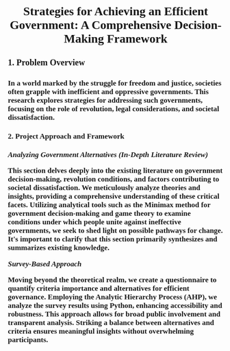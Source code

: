 <span style="font-family:Times New Roman; font-size:14pt;">
<h2 align="center"><b>Strategies for Achieving an Efficient Government: A Comprehensive Decision-Making Framework</b></h2>
</span>

<span style="font-family:Times New Roman; font-size:15pt;">
<h4><b>1. Problem Overview<b></h4>
<span>
<span style="font-family: Times New Roman; font-size: 13pt;">

In a world marked by the struggle for freedom and justice, societies often grapple with inefficient and oppressive governments. This research explores strategies for addressing such governments, focusing on the role of revolution, legal considerations, and societal dissatisfaction.

<span>

<h4><b>2. Project Approach and Framework<b></h4>
<span>
<span style="font-family: Times New Roman; font-size: 13pt;">

*Analyzing Government Alternatives (In-Depth Literature Review)*

This section delves deeply into the existing literature on government decision-making, revolution conditions, and factors contributing to societal dissatisfaction. We meticulously analyze theories and insights, providing a comprehensive understanding of these critical facets. Utilizing analytical tools such as the Minimax method for government decision-making and game theory to examine conditions under which people unite against ineffective governments, we seek to shed light on possible pathways for change. It's important to clarify that this section primarily synthesizes and summarizes existing knowledge.

*Survey-Based Approach*

Moving beyond the theoretical realm, we create a questionnaire to quantify criteria importance and alternatives for efficient governance. Employing the Analytic Hierarchy Process (AHP), we analyze the survey results using Python, enhancing accessibility and robustness. This approach allows for broad public involvement and transparent analysis. Striking a balance between alternatives and criteria ensures meaningful insights without overwhelming participants.

<span>
